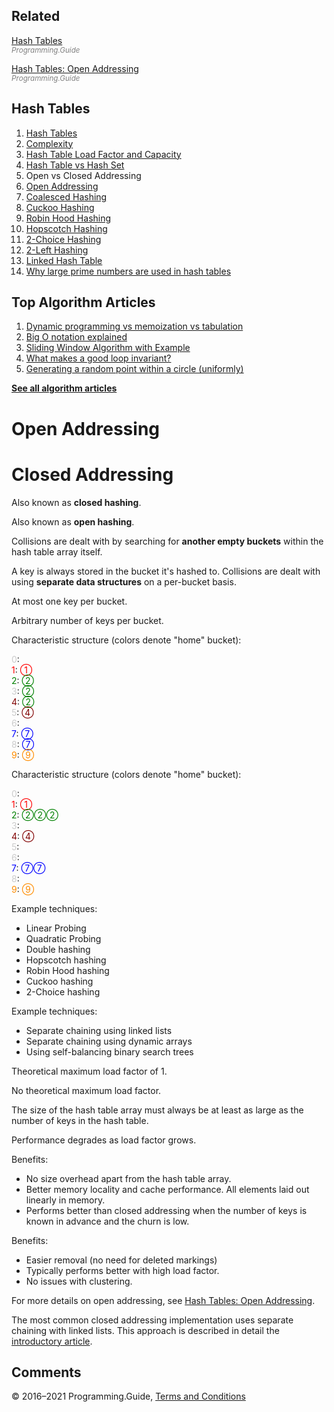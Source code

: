 ## Related

[Hash Tables](hash-tables.html)  
<span style="color: grey; font-style: italic; font-size: smaller">Programming.Guide</span>

[Hash Tables: Open Addressing](hash-tables-open-addressing.html)  
<span style="color: grey; font-style: italic; font-size: smaller">Programming.Guide</span>

## Hash Tables

1.  [Hash Tables](hash-tables.html)
2.  [Complexity](hash-tables-complexity.html)
3.  [Hash Table Load Factor and Capacity](hash-table-load-factor-and-capacity.html)
4.  [Hash Table vs Hash Set](hash-table-vs-hash-set.html)
5.  Open vs Closed Addressing
6.  [Open Addressing](hash-tables-open-addressing.html)
7.  [Coalesced Hashing](coalesced-hashing.html)
8.  [Cuckoo Hashing](cuckoo-hashing.html)
9.  [Robin Hood Hashing](robin-hood-hashing.html)
10. [Hopscotch Hashing](hopscotch-hashing.html)
11. [2-Choice Hashing](2-choice-hashing.html)
12. [2-Left Hashing](2-left-hashing.html)
13. [Linked Hash Table](linked-hash-table.html)
14. [Why large prime numbers are used in hash tables](prime-numbers-in-hash-tables.html)

## Top Algorithm Articles

1.  [Dynamic programming vs memoization vs tabulation](dynamic-programming-vs-memoization-vs-tabulation.html)
2.  [Big O notation explained](big-o-notation-explained.html)
3.  [Sliding Window Algorithm with Example](sliding-window-example.html)
4.  [What makes a good loop invariant?](what-makes-a-good-loop-invariant.html)
5.  [Generating a random point within a circle (uniformly)](random-point-within-circle.html)

[**See all algorithm articles**](algorithms.html)

# Open Addressing

# Closed Addressing

Also known as **closed hashing**.

Also known as **open hashing**.

Collisions are dealt with by searching for **another empty buckets** within the hash table array itself.

A key is always stored in the bucket it's hashed to. Collisions are dealt with using **separate data structures** on a per-bucket basis.

At most one key per bucket.

Arbitrary number of keys per bucket.

Characteristic structure (colors denote "home" bucket):

<span style="color: #ccc">0</span>:  
<span style="color: red">1</span>: <span style="color: red">①</span>  
<span style="color: green">2</span>: <span style="color: green">②</span>  
<span style="color: #ccc">3</span>: <span style="color: green">②</span>  
<span style="color: maroon">4</span>: <span style="color: green">②</span>  
<span style="color: #ccc">5</span>: <span style="color: maroon">④</span>  
<span style="color: #ccc">6</span>:  
<span style="color: blue">7</span>: <span style="color: blue">⑦</span>  
<span style="color: #ccc">8</span>: <span style="color: blue">⑦</span>  
<span style="color: darkorange">9</span>: <span style="color: darkorange">⑨</span>

Characteristic structure (colors denote "home" bucket):

<span style="color: #ccc">0</span>:  
<span style="color: red">1</span>: <span style="color: red">①</span>  
<span style="color: green">2</span>: <span style="color: green">②②②</span>  
<span style="color: #ccc">3</span>:  
<span style="color: maroon">4</span>: <span style="color: maroon">④</span>  
<span style="color: #ccc">5</span>:  
<span style="color: #ccc">6</span>:  
<span style="color: blue">7</span>: <span style="color: blue">⑦⑦</span>  
<span style="color: #ccc">8</span>:  
<span style="color: darkorange">9</span>: <span style="color: darkorange">⑨</span>

Example techniques:

- Linear Probing
- Quadratic Probing
- Double hashing
- Hopscotch hashing
- Robin Hood hashing
- Cuckoo hashing
- 2-Choice hashing

Example techniques:

- Separate chaining using linked lists
- Separate chaining using dynamic arrays
- Using self-balancing binary search trees

Theoretical maximum load factor of 1.

No theoretical maximum load factor.

The size of the hash table array must always be at least as large as the number of keys in the hash table.

Performance degrades as load factor grows.

Benefits:

- No size overhead apart from the hash table array.
- Better memory locality and cache performance. All elements laid out linearly in memory.
- Performs better than closed addressing when the number of keys is known in advance and the churn is low.

Benefits:

- Easier removal (no need for deleted markings)
- Typically performs better with high load factor.
- No issues with clustering.

For more details on open addressing, see [Hash Tables: Open Addressing](hash-tables-open-addressing.html).

The most common closed addressing implementation uses separate chaining with linked lists. This approach is described in detail the [introductory article](hash-tables.html).

## Comments

© 2016–2021 Programming.Guide, [Terms and Conditions](terms-and-conditions.html)
